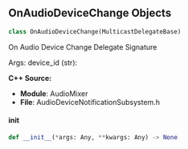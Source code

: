 ## OnAudioDeviceChange Objects

```python
class OnAudioDeviceChange(MulticastDelegateBase)
```

On Audio Device Change  Delegate Signature

Args:
    device_id (str):

**C++ Source:**

- **Module**: AudioMixer
- **File**: AudioDeviceNotificationSubsystem.h

<a id="unreal.OnAudioDeviceChange.__init__"></a>

#### __init__

```python
def __init__(*args: Any, **kwargs: Any) -> None
```

<a id="unreal.OnAudioDeviceStateChanged"></a>